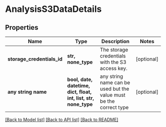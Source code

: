 # AnalysisS3DataDetails


## Properties
Name | Type | Description | Notes
------------ | ------------- | ------------- | -------------
**storage_credentials_id** | **str, none_type** | The storage credentials with the S3 access key. | [optional] 
**any string name** | **bool, date, datetime, dict, float, int, list, str, none_type** | any string name can be used but the value must be the correct type | [optional]

[[Back to Model list]](../README.md#documentation-for-models) [[Back to API list]](../README.md#documentation-for-api-endpoints) [[Back to README]](../README.md)


